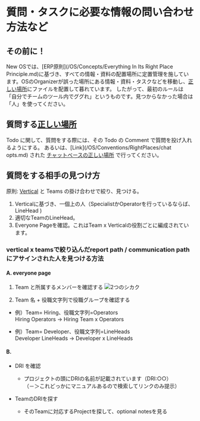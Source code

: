 質問・タスクに必要な情報の問い合わせ方法など
=================================================================
その前に！
-----------------------------------------------------------------
New OSでは、[ERP原則](/OS/Concepts/Everything In Its Right Place Principle.md)に基づき、すべての情報・資料の配置場所に定置管理を施しています。OSのOrganizerが誤った場所にある情報・資料・タスクなどを移動し、[正しい場所](/OS/Conventions/RightPlaces)にファイルを配置して暮れています。
したがって、最初のルールは「自分でチームのツール内でググれ」というものです。見つからなかった場合は「人」を使ってください。

質問する[正しい場所](/OS/Conventions/RightPlaces)
-----------------------------------------------------------------
Todo に関して、質問をする際には、その Todo の Comment で質問を投げ入れるようにする。
あるいは、[Link](/OS/Conventions/RightPlaces/chat opts.md) された [チャットベースの正しい場所](/OS/Conventions/RightPlaces/Messages) で行ってください。

質問をする相手の見つけ方
-----------------------------------------------------------------

原則: [Vertical]() と Teams の掛け合わせで絞り、見つける。

1. Verticalに基づき、一個上の人（SpecialistかOperatorを行っているならば、LineHead )
2. 適切なTeamのLineHead。
3. Everyone Pageを確認。これはTeam x Verticalの役割ごとに編成されています。

### vertical x teamsで絞り込んだreport path / communication pathにアサインされた人を見つける方法
#### A. everyone page
1. Team と所属するメンバーを確認する
 ![2つのシカク](http://imgur.com/SNnHyPx)

2. Team 名 + 役職文字列で役職グループを確認する

- 例）Team= Hiring、役職文字列=Operators   
     Hiring Operators -> Hiring Team x Operators

- 例）Team= Developer、役職文字列=LineHeads   
     Developer LineHeads -> Developer x LineHeads 

#### B.
- DRI を確認
  - プロジェクトの頭にDRIの名前が記載されています（DRI:○○）   
  （－＞これどっかにマニュアルあるので検索してリンクのみ提示）

- TeamのDRIを探す
  - そのTeamに対応するProjectを探して、optional notesを見る
 

